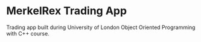 # MerkelRex Trading App
Trading app built during University of London Object Oriented Programming with C++ course.
